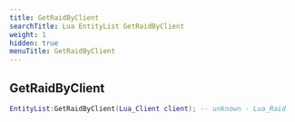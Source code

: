 ```yaml
---
title: GetRaidByClient
searchTitle: Lua EntityList GetRaidByClient
weight: 1
hidden: true
menuTitle: GetRaidByClient
---
```

## GetRaidByClient
```lua
EntityList:GetRaidByClient(Lua_Client client); -- unknown - Lua_Raid
```